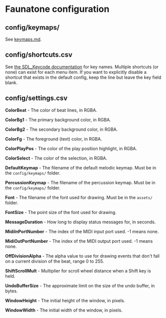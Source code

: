 # Faunatone configuration

## config/keymaps/

See
[keymaps.md](https://github.com/jangler/faunatone/blob/master/docs/keymaps.md).

## config/shortcuts.csv

See [the SDL_Keycode documentation](https://wiki.libsdl.org/SDL_Keycode) for
key names. Multiple shortcuts (or none) can exist for each menu item. If you
want to explicitly disable a shortcut that exists in the default config, keep
the line but leave the key field blank.

## config/settings.csv

**ColorBeat** - The color of beat lines, in RGBA.

**ColorBg1** - The primary background color, in RGBA.

**ColorBg2** - The secondary background color, in RGBA.

**ColorFg** - The foreground (text) color, in RGBA.

**ColorPlayPos** - The color of the play position highlight, in RGBA.

**ColorSelect** - The color of the selection, in RGBA.

**DefaultKeymap** - The filename of the default melodic keymap. Must be in the
`config/keymaps/` folder.

**PercussionKeymap** - The filename of the percussion keymap. Must be in the
`config/keymaps/` folder.

**Font** - The filename of the font used for drawing. Must be in the `assets/`
folder.

**FontSize** - The point size of the font used for drawing.

**MessageDuration** - How long to display status messages for, in seconds.

**MidiInPortNumber** - The index of the MIDI input port used. -1 means none.

**MidiOutPortNumber** - The index of the MIDI output port used. -1 means none.

**OffDivisionAlpha** - The alpha value to use for drawing events that don't
fall on a current division of the beat, range 0 to 255.

**ShiftScrollMult** - Multiplier for scroll wheel distance when a Shift key is held.

**UndoBufferSize** - The approximate limit on the size of the undo buffer, in bytes.

**WindowHeight** - The initial height of the window, in pixels.

**WindowWidth** - The initial width of the window, in pixels.

